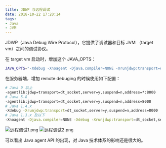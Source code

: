 ```yaml
---
title: JDWP 与远程调试
date: 2018-10-22 17:20:14
tags:
- Java
- JVM
---
```

JDWP（Java Debug Wire Protocol），它提供了调试器和目标 JVM （target vm）之间的调试协议。

在 target vm 启动时，增加这个 JAVA_OPTS：

```bash
JAVA_OPTS="-Xdebug -Xnoagent -Djava.compiler=NONE -Xrunjdwp:transport=dt_socket,server=y,suspend=n,address=26310"
```

在服务器端，增加 remote debuging 的时候使用如下配置：

```bash 
# Java 9 以上
-agentlib:jdwp=transport=dt_socket,server=y,suspend=n,address=*:8000
# Java 5-8
-agentlib:jdwp=transport=dt_socket,server=y,suspend=n,address=8000
# Java 1.4.x 
-Xdebug -Xrunjdwp:transport=dt_socket,server=y,suspend=n,address=8000
# Java 1.3.x 及以下
-Xnoagent -Djava.compiler=NONE -Xdebug -Xrunjdwp:transport=dt_socket,server=y,suspend=n,address=8000
```

![远程调试1.png](远程调试1.png)
![远程调试2.png](远程调试2.png)

可以看出 Java agent API 的出现，对 Java 技术体系的影响还是很大的。